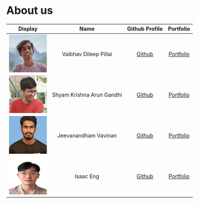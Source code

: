 # About us

Display |           Name            |               Github Profile                | Portfolio 
--------|:-------------------------:|:-------------------------------------------:|:---------:
![](./team/images/vaibhav.png) | Vaibhav Dileep Pillai | [Github](https://github.com/vibes-863) | [Portfolio](./team/vibes-863)
![](./team/images/Shyam.jpg) | Shyam Krishna Arun Gandhi | [Github](https://github.com/ShyamKrishna33) | [Portfolio](./team/shyamKrishna.md)
![](./team/images/vavinan.jpg) | Jeevanandham Vavinan | [Github](https://github.com/Vavinan) | [Portfolio](./team/jeevanandhamVavinan.md)
![](./team/images/isaac.jpg) | Isaac Eng | [Github](https://github.com/isaaceng7) | [Portfolio](./team/isaacEng.md)
